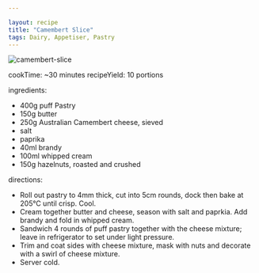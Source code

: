 ```yaml
---

layout: recipe
title: "Camembert Slice"
tags: Dairy, Appetiser, Pastry
---
```


![camembert-slice](/recipes/pix/camembert-slice.png)

cookTime: ~30 minutes
recipeYield: 10 portions

ingredients:
- 400g puff Pastry
- 150g butter
- 250g Australian Camembert cheese, sieved
- salt
- paprika
- 40ml brandy
- 100ml whipped cream
- 150g hazelnuts, roasted and crushed

directions:
- Roll out pastry to 4mm thick, cut into 5cm rounds, dock then bake at 205℃ until crisp. Cool.
- Cream together butter and cheese, season with salt and paprkia. Add brandy and fold in whipped cream.
- Sandwich 4 rounds of puff pastry together with the cheese mixture; leave in refrigerator to set under light pressure.
- Trim and coat sides with cheese mixture, mask with nuts and decorate with a swirl of cheese mixture.
- Server cold.
